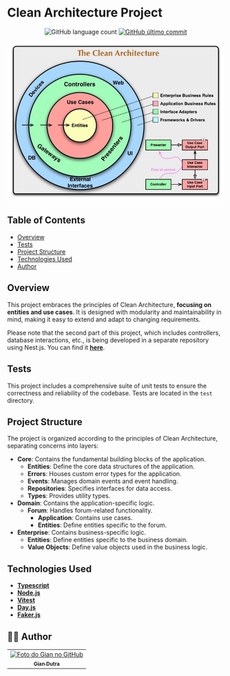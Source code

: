 # Clean Architecture Project

<p align="center">
  <img alt="GitHub language count" src="https://img.shields.io/github/languages/count/GianDutra/Forum-with-DDD-and-Clean-Architecture?color=%2304D361">

   <a href="https://github.com/seu-usuario/seu-projeto/commits/master">
    <img alt="GitHub último commit" src="https://img.shields.io/github/last-commit/GianDutra/Forum-with-DDD-and-Clean-Architecture">
  </a>
  
</p>
<img src="./.github/1.png" alt="Forum-with-DDD-and-Clean-Architecture" title="Forum-with-DDD-and-Clean-Architecture">

## Table of Contents

- [Overview](#overview)
- [Tests](#tests)
- [Project Structure](#project-structure)
- [Technologies Used](#technologies-used)
- [Author](#-author)

## Overview

This project embraces the principles of Clean Architecture, **focusing on entities and use cases**. It is designed with modularity and maintainability in mind, making it easy to extend and adapt to changing requirements.

Please note that the second part of this project, which includes controllers, database interactions, etc., is being developed in a separate repository using Nest.js. You can find it [**here**](https://github.com/GianDutra/Forum-with-Nest-and-Clean-Architect).


## Tests

This project includes a comprehensive suite of unit tests to ensure the correctness and reliability of the codebase. Tests are located in the `test` directory.

## Project Structure

The project is organized according to the principles of Clean Architecture, separating concerns into layers:

- **Core**: Contains the fundamental building blocks of the application.
  - **Entities**: Define the core data structures of the application.
  - **Errors**: Houses custom error types for the application.
  - **Events**: Manages domain events and event handling.
  - **Repositories**: Specifies interfaces for data access.
  - **Types**: Provides utility types.
- **Domain**: Contains the application-specific logic.
  - **Forum**: Handles forum-related functionality.
    - **Application**: Contains use cases.
    - **Entities**: Define entities specific to the forum.
- **Enterprise**: Contains business-specific logic.
  - **Entities**: Define entities specific to the business domain.
  - **Value Objects**: Define value objects used in the business logic.

## Technologies Used


- **[Typescript](https://www.typescriptlang.org/)**
- **[Node.js](https://nodejs.org)**
- **[Vitest](https://vitest.dev/)**
- **[Day.js](https://day.js.org/)**
- **[Faker.js](https://fakerjs.dev/)**

## 👨‍💼 Author

<table>
  <tr>
    <td align="center">
      <a href="#">
        <img src="https://github.com/GianDutra.png" width="100px;" alt="Foto do Gian no GitHub"/><br>
        <sub>
          <b>Gian Dutra</b>
        </sub>
      </a>
    </td>
  </tr>
</table>



